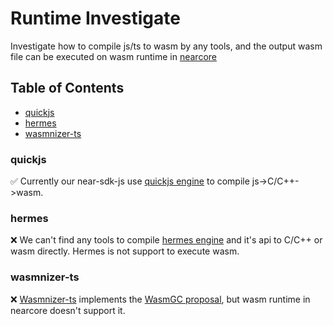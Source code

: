 # Runtime Investigate
Investigate how to compile js/ts to wasm by any tools, and the output wasm file can be executed on wasm runtime in [nearcore](https://github.com/near/nearcore)
## Table of Contents
- [quickjs](#quickjs)
- [hermes](#hermes)
- [wasmnizer-ts](#wasmnizer-ts)
### quickjs
:white_check_mark: Currently our near-sdk-js use [quickjs engine](https://bellard.org/quickjs/) to compile js->C/C++->wasm.
### hermes
:x: We can't find any tools to compile [hermes engine](https://github.com/facebook/hermes) and it's api to C/C++ or wasm directly. Hermes is not support to execute wasm.
### wasmnizer-ts
:x: [Wasmnizer-ts](https://github.com/intel/Wasmnizer-ts) implements the [WasmGC proposal](https://github.com/WebAssembly/gc), but wasm runtime in nearcore doesn't support it.